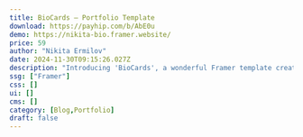 ```yaml
---
title: BioCards — Portfolio Template
download: https://payhip.com/b/AbE0u
demo: https://nikita-bio.framer.website/
price: 59
author: "Nikita Ermilov"
date: 2024-11-30T09:15:26.027Z
description: "Introducing 'BioCards', a wonderful Framer template created especially for those who are looking for a minimalistic and subtle personal portfolio."
ssg: ["Framer"]
css: []
ui: []
cms: []
category: [Blog,Portfolio]
draft: false
---
```

